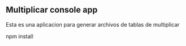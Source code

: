## Multiplicar console app

Esta es una aplicacion para generar archivos de tablas de multiplicar

npm install
